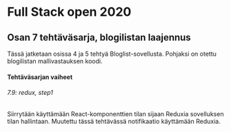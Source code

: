 # Full Stack open 2020
## Osan 7 tehtäväsarja, blogilistan laajennus

Tässä jatketaan osissa 4 ja 5 tehtyä Bloglist-sovellusta. 
Pohjaksi on otettu blogilistan mallivastauksen koodi.

#### Tehtäväsarjan vaiheet

###### 7.9: redux, step1
Siirrytään käyttämään React-komponenttien tilan sijaan Reduxia sovelluksen tilan hallintaan. Muutettu tässä tehtävässä notifikaatio käyttämään Reduxia.